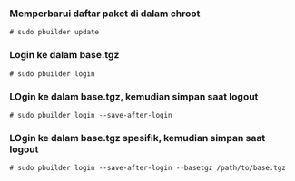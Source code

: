 ### Memperbarui daftar paket di dalam chroot

```
# sudo pbuilder update
```

### Login ke dalam base.tgz

```
# sudo pbuilder login
```

### LOgin ke dalam base.tgz, kemudian simpan saat logout

```
# sudo pbuilder login --save-after-login
```

### LOgin ke dalam base.tgz spesifik, kemudian simpan saat logout

```
# sudo pbuilder login --save-after-login --basetgz /path/to/base.tgz
```
